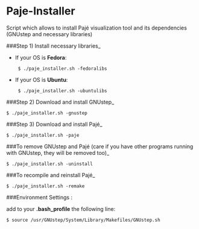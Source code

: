 Paje-Installer
==============

Script which allows to install Pajé visualization tool and its dependencies (GNUstep and necessary libraries)


###Step 1) Install necessary libraries_

- If your OS is __Fedora__:

       $ ./paje_installer.sh -fedoralibs

- If your OS is __Ubuntu__:

       $ ./paje_installer.sh -ubuntulibs

###Step 2) Download and install GNUstep_

    $ ./paje_installer.sh -gnustep

###Step 3) Download and install Pajé_

    $ ./paje_installer.sh -paje

###To remove GNUstep and Pajé (care if you have other programs running with GNUstep, they will be removed too)_

    $ ./paje_installer.sh -uninstall

###To recompile and reinstall Pajé_

    $ ./paje_installer.sh -remake

###Environment Settings : 

add to your __.bash_profile__ the following line:

    $ source /usr/GNUstep/System/Library/Makefiles/GNUstep.sh


